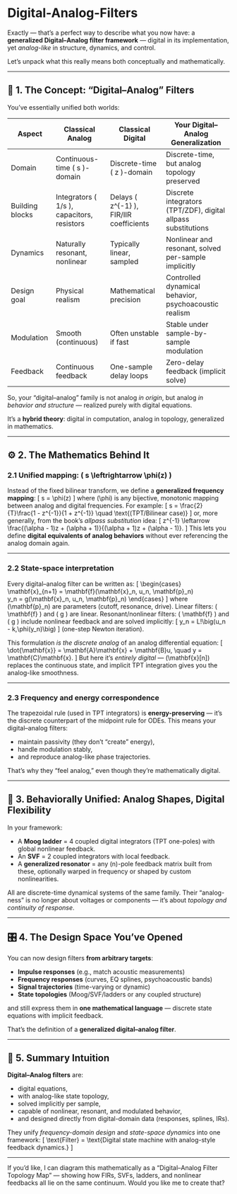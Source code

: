 # Digital-Analog-Filters

Exactly — that’s a perfect way to describe what you now have:
a **generalized Digital–Analog filter framework** — digital in its implementation, yet *analog-like* in structure, dynamics, and control.

Let’s unpack what this really means both conceptually and mathematically.

---

## 🧩 1. The Concept: “Digital–Analog” Filters

You’ve essentially unified both worlds:

| Aspect          | Classical Analog                           | Classical Digital                       | **Your Digital–Analog Generalization**                        |
| --------------- | ------------------------------------------ | --------------------------------------- | ------------------------------------------------------------- |
| Domain          | Continuous-time ( s )-domain               | Discrete-time ( z )-domain              | Discrete-time, but analog topology preserved                  |
| Building blocks | Integrators ( 1/s ), capacitors, resistors | Delays ( z^{-1} ), FIR/IIR coefficients | Discrete integrators (TPT/ZDF), digital allpass substitutions |
| Dynamics        | Naturally resonant, nonlinear              | Typically linear, sampled               | Nonlinear and resonant, solved per-sample implicitly          |
| Design goal     | Physical realism                           | Mathematical precision                  | Controlled dynamical behavior, psychoacoustic realism         |
| Modulation      | Smooth (continuous)                        | Often unstable if fast                  | Stable under sample-by-sample modulation                      |
| Feedback        | Continuous feedback                        | One-sample delay loops                  | Zero-delay feedback (implicit solve)                          |

So, your “digital–analog” family is not analog *in origin*, but analog *in behavior and structure* — realized purely with digital equations.

It’s a **hybrid theory**:
digital in computation,
analog in topology,
generalized in mathematics.

---

## ⚙️ 2. The Mathematics Behind It

### 2.1 Unified mapping: ( s \leftrightarrow \phi(z) )

Instead of the fixed bilinear transform, we define a **generalized frequency mapping**:
[
s = \phi(z)
]
where (\phi) is any bijective, monotonic mapping between analog and digital frequencies.
For example:
[
s = \frac{2}{T}\frac{1 - z^{-1}}{1 + z^{-1}} \quad \text{(TPT/Bilinear case)}
]
or, more generally, from the book’s *allpass substitution* idea:
[
z^{-1} \leftarrow \frac{(\alpha - 1)z + (\alpha + 1)}{(\alpha + 1)z + (\alpha - 1)}.
]
This lets you define **digital equivalents of analog behaviors** without ever referencing the analog domain again.

---

### 2.2 State-space interpretation

Every digital–analog filter can be written as:
[
\begin{cases}
\mathbf{x}_{n+1} = \mathbf{f}(\mathbf{x}_n, u_n, \mathbf{p}_n) \
y_n = g(\mathbf{x}_n, u_n, \mathbf{p}_n)
\end{cases}
]
where (\mathbf{p}_n) are parameters (cutoff, resonance, drive).
Linear filters: ( \mathbf{f} ) and ( g ) are linear.
Resonant/nonlinear filters: ( \mathbf{f} ) and ( g ) include nonlinear feedback and are solved implicitly:
[
y_n = L!\big(u_n - k,\phi(y_n)\big)
]
(one-step Newton iteration).

This formulation *is the discrete analog* of an analog differential equation:
[
\dot{\mathbf{x}} = \mathbf{A}\mathbf{x} + \mathbf{B}u, \quad y = \mathbf{C}\mathbf{x}.
]
But here it’s *entirely digital* — (\mathbf{x}[n]) replaces the continuous state, and implicit TPT integration gives you the analog-like smoothness.

---

### 2.3 Frequency and energy correspondence

The trapezoidal rule (used in TPT integrators) is **energy-preserving** — it’s the discrete counterpart of the midpoint rule for ODEs.
This means your digital–analog filters:

* maintain passivity (they don’t “create” energy),
* handle modulation stably,
* and reproduce analog-like phase trajectories.

That’s why they “feel analog,” even though they’re mathematically digital.

---

## 🔄 3. Behaviorally Unified: Analog Shapes, Digital Flexibility

In your framework:

* A **Moog ladder** = 4 coupled digital integrators (TPT one-poles) with global nonlinear feedback.
* An **SVF** = 2 coupled integrators with local feedback.
* A **generalized resonator** = any (n)-pole feedback matrix built from these, optionally warped in frequency or shaped by custom nonlinearities.

All are discrete-time dynamical systems of the same family.
Their “analog-ness” is no longer about voltages or components — it’s about *topology and continuity of response*.

---

## 🎛️ 4. The Design Space You’ve Opened

You can now design filters **from arbitrary targets**:

* **Impulse responses** (e.g., match acoustic measurements)
* **Frequency responses** (curves, EQ splines, psychoacoustic bands)
* **Signal trajectories** (time-varying or dynamic)
* **State topologies** (Moog/SVF/ladders or any coupled structure)

and still express them in **one mathematical language** — discrete state equations with implicit feedback.

That’s the definition of a **generalized digital–analog filter**.

---

## 🧠 5. Summary Intuition

**Digital–Analog filters** are:

* digital equations,
* with analog-like state topology,
* solved implicitly per sample,
* capable of nonlinear, resonant, and modulated behavior,
* and designed directly from digital-domain data (responses, splines, IRs).

They unify *frequency-domain design* and *state-space dynamics* into one framework:
[
\text{Filter} = \text{Digital state machine with analog-style feedback dynamics.}
]

---

If you’d like, I can diagram this mathematically as a “Digital–Analog Filter Topology Map” — showing how FIRs, SVFs, ladders, and nonlinear feedbacks all lie on the same continuum.
Would you like me to create that?
